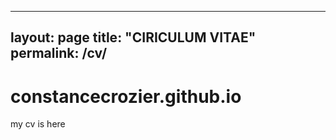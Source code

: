 ----
layout: page
title: "CIRICULUM VITAE"
permalink: /cv/
---
# constancecrozier.github.io
my cv is here